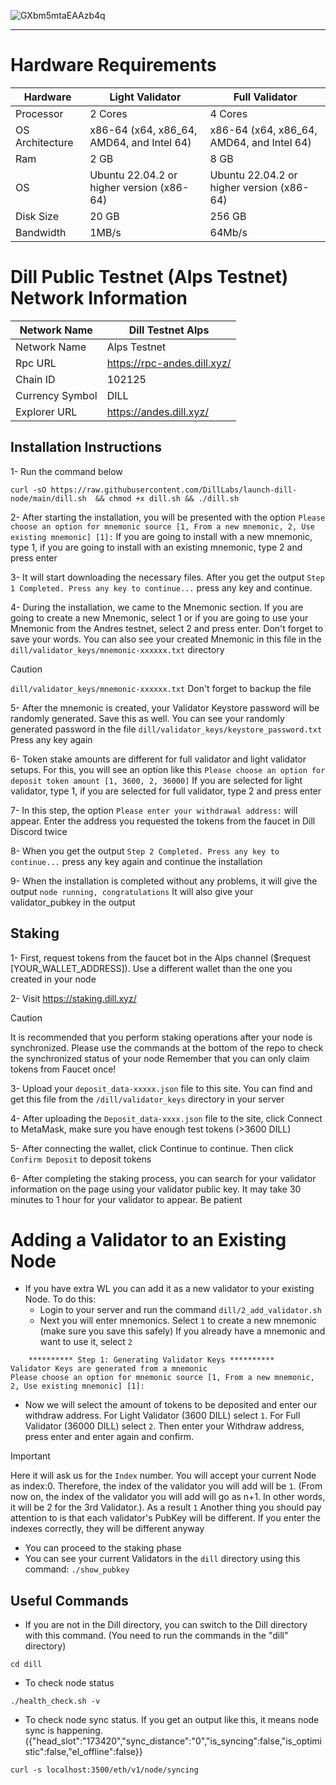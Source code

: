 
![GXbm5mtaEAAzb4q](https://github.com/user-attachments/assets/d5b850d4-866b-4904-9857-93b584dd1dac)

------

# Hardware Requirements
| Hardware | Light Validator | Full Validator |
| ------------- | ---------------- | ---------------- |
Processor | 2 Cores | 4 Cores
OS Architecture | x86-64 (x64, x86_64, AMD64, and Intel 64) | x86-64 (x64, x86_64, AMD64, and Intel 64)
Ram | 2 GB | 8 GB
OS | Ubuntu 22.04.2 or higher version (x86-64) | Ubuntu 22.04.2 or higher version (x86-64)
Disk Size | 20 GB | 256 GB
Bandwidth | 1MB/s | 64Mb/s

# Dill Public Testnet (Alps Testnet) Network Information
| Network Name     | Dill Testnet Alps |
| ------------- | ---------------- |
Network Name | Alps Testnet
Rpc URL | https://rpc-andes.dill.xyz/
Chain ID | 102125
Currency Symbol | DILL
Explorer URL | https://andes.dill.xyz/


## Installation Instructions

1- Run the command below
```ABNF
curl -sO https://raw.githubusercontent.com/DillLabs/launch-dill-node/main/dill.sh  && chmod +x dill.sh && ./dill.sh
```
2- After starting the installation, you will be presented with the option ```Please choose an option for mnemonic source [1, From a new mnemonic, 2, Use existing mnemonic] [1]:``` If you are going to install with a new mnemonic, type 1, if you are going to install with an existing mnemonic, type 2 and press enter 

3- It will start downloading the necessary files. After you get the output ```Step 1 Completed. Press any key to continue...``` press any key and continue.

4- During the installation, we came to the Mnemonic section. If you are going to create a new Mnemonic, select 1 or if you are going to use your Mnemonic from the Andres testnet, select 2 and press enter. Don't forget to save your words. You can also see your created Mnemonic in this file in the ```dill/validator_keys/mnemonic-xxxxxx.txt``` directory

> [!CAUTION]
> ```dill/validator_keys/mnemonic-xxxxxx.txt``` Don't forget to backup the file

5- After the mnemonic is created, your Validator Keystore password will be randomly generated. Save this as well. You can see your randomly generated password in the file ```dill/validator_keys/keystore_password.txt``` Press any key again

6- Token stake amounts are different for full validator and light validator setups. For this, you will see an option like this ```Please choose an option for deposit token amount [1, 3600, 2, 36000]``` If you are selected for light validator, type 1, if you are selected for full validator, type 2 and press enter

7- In this step, the option ```Please enter your withdrawal address:``` will appear. Enter the address you requested the tokens from the faucet in Dill Discord twice

8- When you get the output ```Step 2 Completed. Press any key to continue...``` press any key again and continue the installation

9- When the installation is completed without any problems, it will give the output ```node running, congratulations``` It will also give your validator_pubkey in the output


## Staking

1- First, request tokens from the faucet bot in the Alps channel ($request [YOUR_WALLET_ADDRESS]). Use a different wallet than the one you created in your node

2- Visit https://staking.dill.xyz/ 

> [!CAUTION]
> It is recommended that you perform staking operations after your node is synchronized. Please use the commands at the bottom of the repo to check the synchronized status of your node
> Remember that you can only claim tokens from Faucet once!



3- Upload your ```deposit_data-xxxxx.json``` file to this site. You can find and get this file from the ```/dill/validator_keys``` directory in your server

4- After uploading the ```Deposit_data-xxxx.json``` file to the site, click Connect to MetaMask, make sure you have enough test tokens (>3600 DILL)


  5- After connecting the wallet, click Continue to continue. Then click ```Confirm Deposit``` to deposit tokens


6- After completing the staking process, you can search for your validator information on the page using your validator public key. It may take 30 minutes to 1 hour for your validator to appear. Be patient



# Adding a Validator to an Existing Node

- If you have extra WL you can add it as a new validator to your existing Node. To do this:
  - Login to your server and run the command ```dill/2_add_validator.sh``` 
  - Next you will enter mnemonics. Select ```1``` to create a new mnemonic (make sure you save this safely)
If you already have a mnemonic and want to use it, select ```2```
```ABNF
    ********** Step 1: Generating Validator Keys **********
Validator Keys are generated from a mnemonic
Please choose an option for mnemonic source [1, From a new mnemonic, 2, Use existing mnemonic] [1]:
```
 - Now we will select the amount of tokens to be deposited and enter our withdraw address. For Light Validator (3600 DILL) select ```1```. For Full Validator (36000 DILL) select ```2```. Then enter your Withdraw address, press enter and enter again and confirm.

> [!IMPORTANT]
> Here it will ask us for the ```Index``` number. You will accept your current Node as index:0. Therefore, the index of the validator you will add will be ```1```. (From now on, the index of the validator you will add will go as n+1. In other words, it will be 2 for the 3rd Validator.).
> As a result ```1```
> Another thing you should pay attention to is that each validator's PubKey will be different. If you enter the indexes correctly, they will be different anyway
  
 - You can proceed to the staking phase
 - You can see your current Validators in the ```dill``` directory using this command:
   ```./show_pubkey```

## Useful Commands

- If you are not in the Dill directory, you can switch to the Dill directory with this command. (You need to run the commands in the "dill" directory)
```ABNF
cd dill 
```

- To check node status
```Processing
./health_check.sh -v
```

- To check node sync status. If you get an output like this, it means node sync is happening. ({"head_slot":"173420","sync_distance":"0","is_syncing":false,"is_optimistic":false,"el_offline":false}}
```ABNF
curl -s localhost:3500/eth/v1/node/syncing
```
